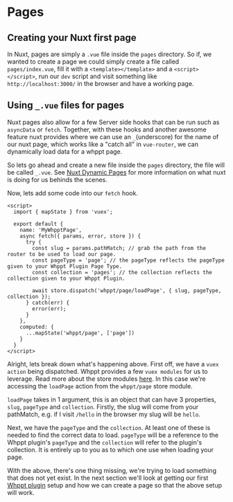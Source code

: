 # Pages

## Creating your Nuxt first page

In Nuxt, pages are simply a `.vue` file inside the `pages` directory. So if, we wanted to create a page we could 
simply create a file called `pages/index.vue`, fill it with a `<template></template>` and a `<script></script>`,
run our `dev` script and visit something like `http://localhost:3000/` in the browser and have a working page. 

## Using `_.vue` files for pages

Nuxt pages also allow for a few Server side hooks that can be run such as `asyncData` or `fetch`. 
Together, with these hooks and another awesome feature nuxt provides where we can use an `_`(underscore) for 
the name of our nuxt page, which works like a "catch all" in `vue-router`, we can dynamically load data for a whppt
page.

So lets go ahead and create a new file inside the `pages` directory, the file will be called `_.vue`. See [Nuxt Dynamic
Pages](https://nuxtjs.org/docs/2.x/directory-structure/pages#dynamic-pages) for more information on what nuxt is doing for us 
behinds the scenes.

Now, lets add some code into our `fetch` hook.

```vue
<script>
  import { mapState } from 'vuex';

  export default {
    name: 'MyWhpptPage',
    async fetch({ params, error, store }) {
      try {
        const slug = params.pathMatch; // grab the path from the router to be used to load our page.
        const pageType = 'page'; // the pageType reflects the pageType given to your Whppt Plugin Page Type. 
        const collection = 'pages'; // the collection reflects the collection given to your Whppt Plugin.
        
        await store.dispatch('whppt/page/loadPage', { slug, pageType, collection });
      } catch(err) {
        error(err);
      }
    },
    computed: {
      ...mapState('whppt/page', ['page'])
    }
  }
</script>
```

Alright, lets break down what's happening above. First off, we have a `vuex action` being dispatched. Whppt provides a few 
`vuex modules` for us to leverage. Read more about the store modules [here](/guide/gettingStarted/store). In this case we're 
accessing the `loadPage` action from the `whppt/page` store module.

`loadPage` takes in 1 argument, this is an object that can have 3 properties, `slug`, `pageType` and `collection`. Firstly, the 
slug will come from your pathMatch, e.g. if I visit `/hello` in the browser my slug will be `hello`. 

Next, we have the `pageType` and the `collection`. At least one of these is needed to find the correct data to load. `pageType` 
will be a reference to the Whppt plugin's `pageType` and the `collection` will refer to the plugin's collection. It is entirely
up to you as to which one use when loading your page. 

With the above, there's one thing missing, we're trying to load something that does not yet exist. In the next section we'll look 
at getting our first [Whppt plugin](/guide/gettingStarted/plugins) setup and how we can create a page so that the above setup will work.
